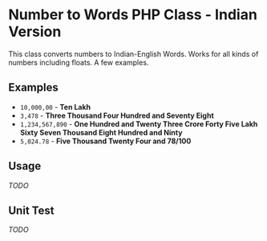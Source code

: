 # Number to Words PHP Class - Indian Version

This class converts numbers to Indian-English Words. Works for all kinds of
numbers including floats. A few examples.

## Examples

* `10,000,00` - **Ten Lakh**
* `3,478` - **Three Thousand Four Hundred and Seventy Eight**
* `1,234,567,890` - **One Hundred and Twenty Three Crore Forty Five Lakh Sixty Seven Thousand Eight Hundred and Ninty**
* `5,024.78` - **Five Thousand Twenty Four and 78/100**

## Usage

*TODO*

## Unit Test

*TODO*
